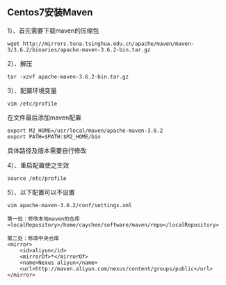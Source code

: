 ## Centos7安装Maven

1）、首先需要下载maven的压缩包

```
wget http://mirrors.tuna.tsinghua.edu.cn/apache/maven/maven-3/3.6.2/binaries/apache-maven-3.6.2-bin.tar.gz
```

2）、解压

```
tar -xzvf apache-maven-3.6.2-bin.tar.gz
```

3）、配置环境变量

```
vim /etc/profile
```

在文件最后添加maven配置

```
export M2_HOME=/usr/local/maven/apache-maven-3.6.2
export PATH=$PATH:$M2_HOME/bin
```

具体路径及版本需要自行修改

4）、重启配置使之生效

```
source /etc/profile
```

5）、以下配置可以不设置

```
vim apache-maven-3.6.2/conf/settings.xml
```

```
第一处：修改本地maven的仓库
<localRepository>/home/caychen/software/maven/repo</localRepository>

第二处：修改中央仓库
<mirror>
    <id>aliyun</id>
    <mirrorOf>*</mirrorOf>
    <name>Nexus aliyun</name>
    <url>http://maven.aliyun.com/nexus/content/groups/public</url>
</mirror>
```

